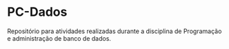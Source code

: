 # PC-Dados
Repositório para atividades realizadas durante a disciplina de Programação e administração de banco de dados.
